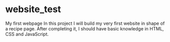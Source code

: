 # website_test
My first webpage
In this project I will build my very first website in shape of a recipe page. After completing it, I should have basic knowledge in HTML, CSS and JavaScript.